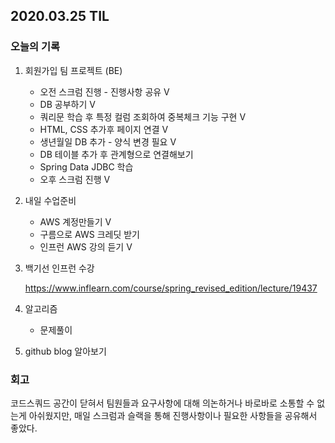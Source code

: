 ## 2020.03.25 TIL

### 오늘의 기록

1. 회원가입 팀 프로젝트 (BE)

   - 오전 스크럼 진행 - 진행사항 공유 V
   - DB 공부하기 V
   - 쿼리문 학습 후 특정 컬럼 조회하여 중복체크 기능 구현 V
   - HTML, CSS 추가후 페이지 연결 V
   - 생년월일 DB 추가 - 양식 변경 필요 V
   - DB 테이블 추가 후 관계형으로 연결해보기
   - Spring Data JDBC 학습
   - 오후 스크럼 진행 V

2. 내일 수업준비

   - AWS 계정만들기 V
   - 구름으로 AWS 크레딧 받기
   - 인프런 AWS 강의 듣기 V

3. 백기선 인프런 수강

   https://www.inflearn.com/course/spring_revised_edition/lecture/19437

4. 알고리즘

   - 문제풀이

5. github blog 알아보기 

### 회고

코드스쿼드 공간이 닫혀서 팀원들과 요구사항에 대해 의논하거나 바로바로 소통할 수 없는게 아쉬웠지만,
매일 스크럼과 슬랙을 통해 진행사항이나 필요한 사항들을 공유해서 좋았다. 
